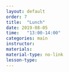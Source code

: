 ```yaml
---
layout: default
order: 7
title:  "Lunch"
date: 2019-08-05
time:   "13:00-14:00"
categories: main
instructor: 
materials: 
material-type: no-link
lesson-type: 
---
```


